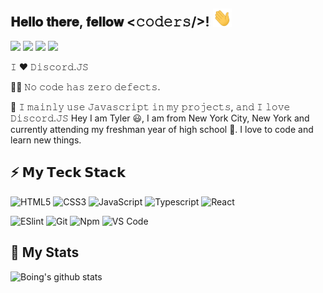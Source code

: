 <h2> 𝐇𝐞𝐥𝐥𝐨 𝐭𝐡𝐞𝐫𝐞, 𝐟𝐞𝐥𝐥𝐨𝐰 <𝚌𝚘𝚍𝚎𝚛𝚜/>! <img src="https://raw.githubusercontent.com/ABSphreak/ABSphreak/master/gifs/Hi.gif" width="30px"></h2>

[![](https://img.shields.io/badge/-@tylerlo_-833ab4?style=flat-square&labelColor=833ab4&logo=instagram&logoColor=white)](https://www.instagram.com/tylerlo_)
[![](https://img.shields.io/badge/-@ImBoing-%23181717?style=flat-square&logo=github)](https://github.com/ImBoing)
[![](https://img.shields.io/badge/-Boing-1d954?style=flat-square&labelColor=1d954&logo=spotify&logoColor=white)](https://open.spotify.com/user/wzbm5w4w09q6a6chqv9ihp4ir)
[![](https://img.shields.io/badge/-mailtylerlo@gmail.com-c14438?style=flat-square&logo=Gmail&logoColor=white&link=mailto:mailtylerlo@gmail.com)](mailto:mailtylerlo@gmail.com)

𝙸 ❤️ 𝙳𝚒𝚜𝚌𝚘𝚛𝚍.𝙹𝚂

👨‍💻 𝙽𝚘 𝚌𝚘𝚍𝚎 𝚑𝚊𝚜 𝚣𝚎𝚛𝚘 𝚍𝚎𝚏𝚎𝚌𝚝𝚜.

:vulcan_salute: 𝙸 𝚖𝚊𝚒𝚗𝚕𝚢 𝚞𝚜𝚎 𝙹𝚊𝚟𝚊𝚜𝚌𝚛𝚒𝚙𝚝 𝚒𝚗 𝚖𝚢 𝚙𝚛𝚘𝚓𝚎𝚌𝚝𝚜, 𝚊𝚗𝚍 𝙸 𝚕𝚘𝚟𝚎 𝙳𝚒𝚜𝚌𝚘𝚛𝚍.𝙹𝚂
Hey I am Tyler 😃, I am from New York City, New York and currently attending my freshman year of high school 🏫. I love to code and learn new things.

## ⚡ 𝗠𝘆 𝗧𝗲𝗰𝗸 𝗦𝘁𝗮𝗰𝗸
![HTML5](https://img.shields.io/badge/-HTML5-%23E44D27?style=flat-square&logo=html5&logoColor=ffffff)
![CSS3](https://img.shields.io/badge/-CSS3-%231572B6?style=flat-square&logo=css3)
![JavaScript](https://img.shields.io/badge/-JavaScript-%23F7DF1C?style=flat-square&logo=javascript&logoColor=000000&labelColor=%23F7DF1C&color=%23FFCE5A)
![Typescript](https://img.shields.io/badge/-Typescript-007acc?style=flat-square&labelColor=007acc&logo=typescript&logoColor=white)
![React](https://img.shields.io/badge/-React-%23282C34?style=flat-square&logo=react)

![ESlint](https://img.shields.io/badge/-ESLint-%234B32C3?style=flat-square&logo=eslint)
![Git](https://img.shields.io/badge/-Git-%23F05032?style=flat-square&logo=git&logoColor=%23ffffff)
![Npm](https://img.shields.io/badge/-Npm-cb3837?style=flat-square&labelColor=cb3837&logo=NPM&logoColor=white)
![VS Code](https://img.shields.io/badge/-VSCode-%23007ACC?style=flat-square&logo=visual-studio-code)

## 🧠 My Stats
![Boing's github stats](https://github-readme-stats.vercel.app/api?username=ImBoing&show_icons=true&theme=chartreuse-dark)

